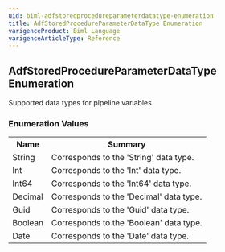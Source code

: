 ```yaml
---
uid: biml-adfstoredprocedureparameterdatatype-enumeration
title: AdfStoredProcedureParameterDataType Enumeration
varigenceProduct: Biml Language
varigenceArticleType: Reference
---
```


## AdfStoredProcedureParameterDataType Enumeration<div class="LanguageSummary"><div class ="SummaryItem">Supported data types for pipeline variables.</div></div><div class="EnumValueGroup">### Enumeration Values<table id="EnumValue" class="MemberList"><tbody><tr><th class="MemberNameColumnHeader">Name</th><th class="MemberSummaryColumnHeader">Summary</th></tr><tr class="cd0"><td class="MemberName">String</td><td class="MemberSummary"><div class ="SummaryItem">Corresponds to the 'String' data type.</div></td></tr><tr class="cd1"><td class="MemberName">Int</td><td class="MemberSummary"><div class ="SummaryItem">Corresponds to the 'Int' data type.</div></td></tr><tr class="cd0"><td class="MemberName">Int64</td><td class="MemberSummary"><div class ="SummaryItem">Corresponds to the 'Int64' data type.</div></td></tr><tr class="cd1"><td class="MemberName">Decimal</td><td class="MemberSummary"><div class ="SummaryItem">Corresponds to the 'Decimal' data type.</div></td></tr><tr class="cd0"><td class="MemberName">Guid</td><td class="MemberSummary"><div class ="SummaryItem">Corresponds to the 'Guid' data type.</div></td></tr><tr class="cd1"><td class="MemberName">Boolean</td><td class="MemberSummary"><div class ="SummaryItem">Corresponds to the 'Boolean' data type.</div></td></tr><tr class="cd0"><td class="MemberName">Date</td><td class="MemberSummary"><div class ="SummaryItem">Corresponds to the 'Date' data type.</div></td></tr></tbody></table></div>